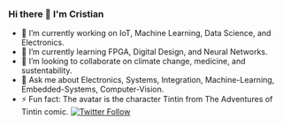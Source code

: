 ### Hi there 👋  I'm Cristian
- 🔭 I’m currently working on IoT, Machine Learning, Data Science, and Electronics.
- 🌱 I’m currently learning FPGA, Digital Design, and Neural Networks.
- 👯 I’m looking to collaborate on climate change, medicine, and sustentability.
- 💬 Ask me about Electronics, Systems, Integration, Machine-Learning, Embedded-Systems, Computer-Vision.
- ⚡ Fun fact: The avatar is the character Tintin from The Adventures of Tintin comic.
[![Twitter Follow](https://img.shields.io/twitter/follow/xtianhb?label=Follow&style=social)](https://twitter.com/xtianhb)
